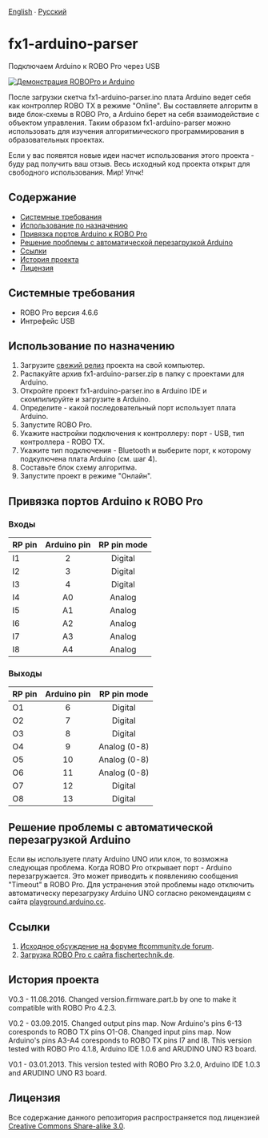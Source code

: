 [English](README.md) ∙ [Русский](README-ru.md)
# fx1-arduino-parser
Подключаем Arduino к ROBO Pro через USB

[![Демонстрация ROBOPro и Arduino](http://img.youtube.com/vi/otV3sn2Q770/0.jpg)](http://www.youtube.com/watch?v=otV3sn2Q770)

После загрузки скетча fx1-arduino-parser.ino плата Arduino ведет себя как контроллер ROBO TX в режиме "Online". Вы составляете алгоритм в виде блок-схемы в ROBO Pro, а Arduino берет на себя взаимодействие с объектом управления. Таким образом fx1-arduino-parser можно использовать для изучения алгоритмического программирования в образовательных проектах.

Если у вас появятся новые идеи насчет использования этого проекта - буду рад получить ваш отзыв. Весь исходный код проекта открыт для свободного использования. Мир! Упчк!

## Содержание
* [Системные требования](#requirements)
* [Использование по назначению](#how-to-use)
* [Привязка портов Arduino к ROBO Pro](#pin-mapping)
* [Решение проблемы с автоматической перезагрузкой Arduino](#solution-for-reboot)
* [Ссылки](#ссылки)
* [История проекта](#история-проекта)
* [Лицензия](#лицензия)

## <a name="requirements">Системные требования
* ROBO Pro версия 4.6.6
* Интрефейс USB

## <a name="how-to-use">Использование по назначению
1. Загрузите [свежий релиз](https://github.com/mr-kubikus/fx1-arduino-parser/releases) проекта на свой компьютер.
2. Распакуйте архив fx1-arduino-parser.zip в папку с проектами для Arduino.
3. Откройте проект fx1-arduino-parser.ino в Arduino IDE и скомпилируйте и загрузите в Arduino.
4. Определите - какой последовательный порт использует плата Arduino.
5. Запустите ROBO Pro.
6. Укажите настройки подключения к контроллеру: порт - USB, тип контроллера - ROBO TX.
7. Укажите тип подключения - Bluetooth и выберите порт, к которому подкулючена плата Arduino (см. шаг 4).
8. Составьте блок схему алгоритма.
9. Запустите проект в режиме "Онлайн".

## <a name="pin-mapping">Привязка портов Arduino к ROBO Pro
### Входы
| RP pin        | Arduino pin | RP pin mode |
|:------------- |:-----------:|:-----------:|
| I1            | 2           | Digital     |
| I2            | 3           | Digital     |
| I3            | 4           | Digital     |
| I4            | A0          | Analog      |
| I5            | A1          | Analog      |
| I6            | A2          | Analog      |
| I7            | A3          | Analog      |
| I8            | A4          | Analog      |


### Выходы
| RP pin        | Arduino pin | RP pin mode  |
|:------------- |:-----------:|:------------:|
| O1            | 6           | Digital      |
| O2            | 7           | Digital      |
| O3            | 8           | Digital      |
| O4            | 9           | Analog (0-8) |
| O5            | 10          | Analog (0-8) |
| O6            | 11          | Analog (0-8) |
| O7            | 12          | Digital      |
| O8            | 13          | Digital      |

## <a name="solution-for-reboot">Решение проблемы с автоматической перезагрузкой Arduino
Если вы используете плату Arduino UNO или клон, то возможна следующая проблема. Когда ROBO Pro открывает порт - Arduino перезагружается. Это может приводить к появленияю сообщения "Timeout" в ROBO Pro. Для устранения этой проблемы надо отключить автоматическу перезагрузку Arduino UNO согласно рекомендациям с сайта [playground.arduino.cc](https://playground.arduino.cc/Main/DisablingAutoResetOnSerialConnection/).

## <a name="links">Ссылки
1. [Исходное обсуждение на форуме ftcommunity.de forum](https://forum.ftcommunity.de/viewtopic.php?f=8&t=1655).
2. [Загрузка ROBO Pro с сайта fischertechnik.de](https://www.fischertechnik.de/de-de/apps-und-software/software-archiv).

## <a name="history">История проекта
V0.3 - 11.08.2016. Changed version.firmware.part.b by one to make it compatible with ROBO Pro 4.2.3.

V0.2 - 03.09.2015. Changed output pins map. Now Arduino's pins 6-13 coresponds to ROBO TX pins O1-O8.
                   Changed input pins map. Now Arduino's pins A3-A4 coresponds to ROBO TX pins I7 and I8.
                   This version tested with ROBO Pro 4.1.8, Arduino IDE 1.0.6 and ARUDINO UNO R3 board.
				   
V0.1 - 03.01.2013. This version tested with ROBO Pro 3.2.0, Arduino IDE 1.0.3 and ARUDINO UNO R3 board.

## <a name="license">Лицензия
Все содержание данного репозитория распространяется под лицензией [Creative Commons Share-alike 3.0](http://creativecommons.org/licenses/by-sa/3.0/).
